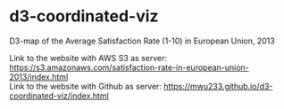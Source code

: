 # d3-coordinated-viz


D3-map of the Average Satisfaction Rate (1-10) in European Union, 2013

Link to the website with AWS S3 as server: https://s3.amazonaws.com/satisfaction-rate-in-european-union-2013/index.html
<br>Link to the website with Github as server: https://mwu233.github.io/d3-coordinated-viz/index.html
